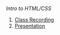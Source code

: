 *Intro to HTML/CSS*
  1. [Class Recording](https://s3.amazonaws.com/cds-cda/Introduction+to+HTML+%2B+CSS-20160114+1837-1.arf.zip)
  2. [Presentation](https://s3.amazonaws.com/cds-cda/Intro+to+HTML+%26+CSS+slides.pdf)